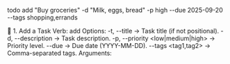 todo add "Buy groceries" -d "Milk, eggs, bread" -p high --due 2025-09-20 --tags shopping,errands


🔹 1. Add a Task
Verb: add
Options:
-t, --title <string> → Task title (if not positional).
-d, --description <string> → Task description.
-p, --priority <low|medium|high> → Priority level.
--due <date> → Due date (YYYY-MM-DD).
--tags <tag1,tag2> → Comma-separated tags.
Arguments:
<title> (if used positionally)


`tool subcommand [options] [arguments]`

**Design Pattern:**
* **Subcommands** = verbs (what to do)
* **Options** = modifiers (how to do it)
* **Arguments** = objects (what to do it on)

🔹 **1. Subcommands**
Think of subcommands as verbs (actions) in a CLI.

* Examples:
  * `git commit -m "msg"`
  * `docker run -it ubuntu`

📌 **When to use subcommands:**
* If the tool has many distinct features (like Git, Docker, Kubernetes).
* If operations are clearly verbs (add, push, delete, list).
* If you want a namespace-like structure.


🔹 **2. Options (Flags)**
Options modify the behavior of the tool or subcommand.
* Short options: One letter, usually with `-`.
  * Example: `-v` (verbose), `-o output.txt`.
* Long options: Descriptive, start with --.
  * Example: `--verbose`, `--output=output.txt`.

📌 **Types of Options:**
1. Boolean switches – on/off flags  
    Example: `-v` or `--force`.
2. Key-value pairs – require a value  
    Example: `-o file.txt` or `--output=file.txt`.
3. Multiple occurrence – option can appear multiple times  
    Example: `-v -v -v` (increases verbosity).

📌 **Conventions:**
* `-h`, `--help` → Help
* `-V`, `--version` → Version info
* `-q`, `--quiet` → Suppress output
* `-v`, `--verbose` → Increase logging

// todo list -a
// todo list --all
// todo list --active
// todo list --completed

    // Mutually exclusive: --all | --active | --completed.

    // todo add "Buy groceries"
    // todo add "Buy groceries" --active
    // todo add "Buy groceries" --completed

    // todo edit 21 --t "Buy supplies"
    // todo edit 21 --title "Water the plants"
    // todo edit 21 --title "Pay bills" --active
    // todo edit 36 --active
    // todo edit 99 --completed
    // todo edit --all --active
    // todo edit --all --completed

    // todo delete 42
    // todo delete -a
    // todo delete --all
    // todo delete -a -f (skip confirmation)
    // todo delete --all --force
    // todo delete -completed
    // todo delete --completed --force

    // todo -h, --help
    // todo -v, --version
